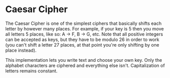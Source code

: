 # Caesar Cipher
The Caesar Cipher is one of the simplest ciphers that basically shifts each letter by however many places. For example, if your key is 5 then you move all letters 5 places, like so: A -> F, B -> G, etc. Note that all positive integers can be accepted as keys, but they have to be modulo 26 in order to work (you can't shift a letter 27 places, at that point you're only shifting by one place instead).

This implementation lets you write text and choose your own key. Only the alphabet characters are ciphered and everything else isn't. Capitalization of letters remains constant.
